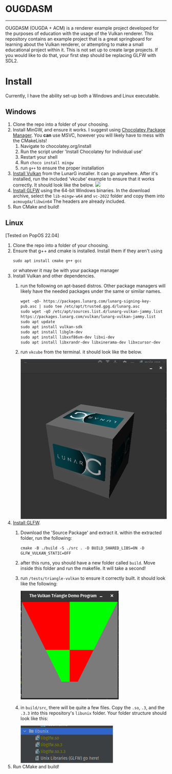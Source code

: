 # OUGDASM

---
OUGDASM (OUGDA + ACM) is a renderer example project developed for the purposes of education 
with the usage of the Vulkan renderer. This repository contains an example project that is
a great springboard for learning about the Vulkan renderer, or attempting to make a small
educational project within it. This is not set up to create large projects. If you would like
to do that, your first step should be replacing GLFW with SDL2.

# Install
Currently, I have the ability set-up both a Windows and Linux executable.

## Windows
1. Clone the repo into a folder of your choosing.
2. Install MinGW, and ensure it works. I suggest using [Chocolatey Package Manager](https://chocolatey.org/).
You **can** use MSVC, however you will likely have to mess with the CMakeLists!
   1. Navigate to chocolatey.org/install
   2. Run the script under 'Install Chocolatey for Individual use'
   3. Restart your shell
   4. Run `choco install mingw`
   5. run `g++` to ensure the proper installation
3. [Install Vulkan](https://www.vulkan.lunarg.com/sdk/home) from the LunarG installer. It can go anywhere. After it's
   installed, run the included 'vkcube' example to ensure that it works correctly. It should look like the below.
    <img src="https://vulkan-tutorial.com/images/cube_demo.png">
4. [Install GLFW](https://www.glfw.org/download.html) using the 64-bit Windows binaries. In the download archive, select the
`lib-mingw-w64` and `vc-2022` folder and copy them into `acmougda/libwin64` The headers are already included.
6. Run CMake and build!
## Linux
[Tested on PopOS 22.04]
1. Clone the repo into a folder of your choosing.
2. Ensure that g++ and cmake is installed. Install them if they aren't using 
    ```shell
    sudo apt install cmake g++ gcc
    ```
   or whatever it may be with your package manager
3. Install Vulkan and other dependencies.
   1. run the following on apt-based distros. Other package managers will likely
      have the needed packages under the same or similar names.
         ```shell
         wget -qO- https://packages.lunarg.com/lunarg-signing-key-pub.asc | sudo tee /etc/apt/trusted.gpg.d/lunarg.asc
         sudo wget -qO /etc/apt/sources.list.d/lunarg-vulkan-jammy.list https://packages.lunarg.com/vulkan/lunarg-vulkan-jammy.list
         sudo apt update
         sudo apt install vulkan-sdk
         sudo apt install libglm-dev
         sudo apt install libxxf86vm-dev libxi-dev
         sudo apt install libxrandr-dev libxinerama-dev libxcursor-dev
         ```
   2. run `vkcube` from the terminal. it should look like the below.
   
      <img src="doc/image/linux_cube.png">
4. [Install GLFW](https://www.glfw.org/download.html). 
   1. Download the 'Source Package' and extract it. 
   within the extracted folder, run the following:
      ```shell
      cmake -B ./build -S ./src . -D BUILD_SHARED_LIBS=ON -D GLFW_VULKAN_STATIC=OFF
      ```
   2. after this runs, you should have a new folder called `build`. Move inside this folder and run
   the makefile. It will take a second!
   3. run `/tests/triangle-vulkan` to ensure it correctly built. it should look like the following:
      
      <img src="doc/image/linux_glfw.png">
   4. in `build/src`, there will be quite a few files. Copy the  `.so`, `.3`, and the  `.3.3` into this repository's 
   `libunix` folder. Your folder structure should look like this:
      
      <img src="doc/image/linux_lib.png">
6. Run CMake and build!
